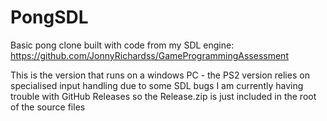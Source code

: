 # PongSDL

Basic pong clone built with code from my SDL engine:
https://github.com/JonnyRichardss/GameProgrammingAssessment


This is the version that runs on a windows PC - the PS2 version relies on specialised input handling due to some SDL bugs
I am currently having trouble with GitHub Releases so the Release.zip is just included in the root of the source files
